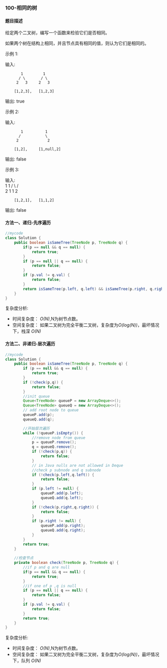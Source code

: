 ### 100-相同的树

#### 题目描述
给定两个二叉树，编写一个函数来检验它们是否相同。

如果两个树在结构上相同，并且节点具有相同的值，则认为它们是相同的。

示例 1:


输入:    

           1         1
          / \       / \
         2   3     2   3

        [1,2,3],   [1,2,3]

输出: true

示例 2:

输入:     

           1          1
          /           \
         2             2

        [1,2],     [1,null,2]

输出: false

示例 3:

输入:       
           1         1
          / \       / \
         2   1     1   2

        [1,2,1],   [1,1,2]

输出: false

#### 方法一、递归-先序遍历

```java
//mycode
class Solution {
    public boolean isSameTree(TreeNode p, TreeNode q) {
        if(p == null && q == null) {
            return true;
        }
        if (p == null || q == null) {
            return false;
        }
        if (p.val != q.val) {
            return false;
        }
        return isSameTree(p.left, q.left) && isSameTree(p.right, q.right);
    }   
}
```
复杂度分析:

* 时间复杂度： *O(N)*,N为树节点数。
* 空间复杂度： 如果二叉树为完全平衡二叉树，复杂度为*O(log(N))*，最坏情况下，栈深 *O(N)*

#### 方法二、非递归-层次遍历

```java
//mycode
class Solution {
    public boolean isSameTree(TreeNode p, TreeNode q) {
        if (p == null && q == null) {
            return true;
        }
        if (!check(p,q)) {
            return false;
        }
        //init queue
        Queue<TreeNode> queueP = new ArrayDeque<>();
        Queue<TreeNode> queueQ = new ArrayDeque<>();
        // add root node to queue 
        queueP.add(p);
        queueQ.add(q);

        //开始层次遍历
        while (!queueP.isEmpty()) {
            //remove node from queue
            p = queueP.remove();
            q = queueQ.remove();
            if (!check(p,q)) {
                return false;
            }
            // in Java nulls are not allowed in Deque
            //check p subnode and q subnode
            if (!check(p.left,q.left)) {
                return false;
            }
            if (p.left != null) {
                queueP.add(p.left);
                queueQ.add(q.left);
            }
            if (!check(p.right,q.right)) {
                return false;
            }
            if (p.right != null) {
                queueP.add(p.right);
                queueQ.add(q.right);
            }
        }
        return true;
    }
    
    //检查节点
    private boolean check(TreeNode p, TreeNode q) {
        //if p and q are null
        if(p == null && q == null) {
            return true;
        }
        //if one of p ,q is null
        if (p == null || q == null) {
            return false;
        }
        if (p.val != q.val) {
            return false;
        }
        return true;
    }
}
```
复杂度分析:

* 时间复杂度： *O(N)*,N为树节点数。
* 空间复杂度： 如果二叉树为完全平衡二叉树，复杂度为*O(log(N))*，最坏情况下，队列 *O(N)*